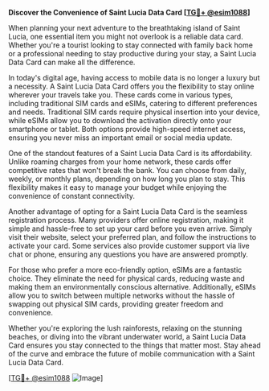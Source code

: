 **Discover the Convenience of Saint Lucia Data Card [[TG💪+ @esim1088](https://t.me/s/esim1088)]**

When planning your next adventure to the breathtaking island of Saint Lucia, one essential item you might not overlook is a reliable data card. Whether you're a tourist looking to stay connected with family back home or a professional needing to stay productive during your stay, a Saint Lucia Data Card can make all the difference.

In today's digital age, having access to mobile data is no longer a luxury but a necessity. A Saint Lucia Data Card offers you the flexibility to stay online wherever your travels take you. These cards come in various types, including traditional SIM cards and eSIMs, catering to different preferences and needs. Traditional SIM cards require physical insertion into your device, while eSIMs allow you to download the activation directly onto your smartphone or tablet. Both options provide high-speed internet access, ensuring you never miss an important email or social media update.

One of the standout features of a Saint Lucia Data Card is its affordability. Unlike roaming charges from your home network, these cards offer competitive rates that won't break the bank. You can choose from daily, weekly, or monthly plans, depending on how long you plan to stay. This flexibility makes it easy to manage your budget while enjoying the convenience of constant connectivity.

Another advantage of opting for a Saint Lucia Data Card is the seamless registration process. Many providers offer online registration, making it simple and hassle-free to set up your card before you even arrive. Simply visit their website, select your preferred plan, and follow the instructions to activate your card. Some services also provide customer support via live chat or phone, ensuring any questions you have are answered promptly.

For those who prefer a more eco-friendly option, eSIMs are a fantastic choice. They eliminate the need for physical cards, reducing waste and making them an environmentally conscious alternative. Additionally, eSIMs allow you to switch between multiple networks without the hassle of swapping out physical SIM cards, providing greater freedom and convenience.

Whether you're exploring the lush rainforests, relaxing on the stunning beaches, or diving into the vibrant underwater world, a Saint Lucia Data Card ensures you stay connected to the things that matter most. Stay ahead of the curve and embrace the future of mobile communication with a Saint Lucia Data Card.

[[TG💪+ @esim1088](https://t.me/s/esim1088) ![Image](https://i.postimg.cc/Y0z9fWf4/image.png)]